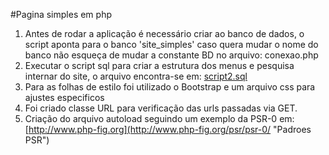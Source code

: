 #Pagina simples em php
1. Antes de rodar a aplicação é necessário criar ao banco de dados, o script aponta para o banco 'site_simples' caso quera mudar o nome do banco não esqueça de mudar a constante BD no arquivo: conexao.php
2. Executar o script sql para criar a estrutura dos menus e pesquisa internar do site, o arquivo encontra-se em: [script2.sql](https://github.com/luvett/site_simples_php/blob/master/sql/script2.sql "Script SQL para criar estrutura do site")
3. Para as folhas de estilo foi utilizado o Bootstrap e um arquivo css para ajustes especificos
4. Foi criado classe URL  para verificação das urls passadas via GET.
5. Criação do arquivo autoload seguindo um exemplo da PSR-0
   em: [http://www.php-fig.org](http://www.php-fig.org/psr/psr-0/ "Padroes PSR")


